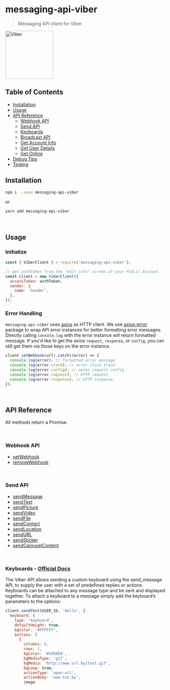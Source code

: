 # messaging-api-viber

> Messaging API client for Viber

<img src="https://user-images.githubusercontent.com/3382565/31753411-0be75dfc-b456-11e7-9eea-b976d21fcc53.png" alt="Viber" width="150" />

## Table of Contents

- [Installation](#installation)
- [Usage](#usage)
- [API Reference](#api-reference)
  - [Webhook API](#webhook-api)
  - [Send API](#send-api)
  - [Keyboards](#keyboards)
  - [Broadcast API](#broadcast-api)
  - [Get Account Info](#get-account-info)
  - [Get User Details](#get-user-details)
  - [Get Online](#get-online)
- [Debug Tips](#debug-tips)
- [Testing](#testing)

## Installation

```sh
npm i --save messaging-api-viber
```

or

```sh
yarn add messaging-api-viber
```

<br />

## Usage

### Initialize

```js
const { ViberClient } = require('messaging-api-viber');

// get authToken from the "edit info" screen of your Public Account.
const client = new ViberClient({
  accessToken: authToken,
  sender: {
    name: 'Sender',
  },
});
```

### Error Handling

`messaging-api-viber` uses [axios](https://github.com/axios/axios) as HTTP client. We use [axios-error](https://github.com/Yoctol/messaging-apis/tree/master/packages/axios-error) package to wrap API error instances for better formatting error messages. Directly calling `console.log` with the error instance will return formatted message. If you'd like to get the axios `request`, `response`, or `config`, you can still get them via those keys on the error instance.

```js
client.setWebhook(url).catch((error) => {
  console.log(error); // formatted error message
  console.log(error.stack); // error stack trace
  console.log(error.config); // axios request config
  console.log(error.request); // HTTP request
  console.log(error.response); // HTTP response
});
```

<br />

## API Reference

All methods return a Promise.

<br />

### Webhook API

- [setWebhook](https://bottenderjs.github.io/messaging-apis/latest/classes/messaging_api_viber.ViberClient.html#setwebhook)
- [removeWebhook](https://bottenderjs.github.io/messaging-apis/latest/classes/messaging_api_viber.ViberClient.html#removewebhook)

<br />

### Send API

- [sendMessage](https://bottenderjs.github.io/messaging-apis/latest/classes/messaging_api_viber.ViberClient.html#sendmessage)
- [sendText](https://bottenderjs.github.io/messaging-apis/latest/classes/messaging_api_viber.ViberClient.html#sendtext)
- [sendPicture](https://bottenderjs.github.io/messaging-apis/latest/classes/messaging_api_viber.ViberClient.html#sendpicture)
- [sendVideo](https://bottenderjs.github.io/messaging-apis/latest/classes/messaging_api_viber.ViberClient.html#sendvideo)
- [sendFile](https://bottenderjs.github.io/messaging-apis/latest/classes/messaging_api_viber.ViberClient.html#sendfile)
- [sendContact](https://bottenderjs.github.io/messaging-apis/latest/classes/messaging_api_viber.ViberClient.html#sendcontact)
- [sendLocation](https://bottenderjs.github.io/messaging-apis/latest/classes/messaging_api_viber.ViberClient.html#sendlocation)
- [sendURL](https://bottenderjs.github.io/messaging-apis/latest/classes/messaging_api_viber.ViberClient.html#sendurl)
- [sendSticker](https://bottenderjs.github.io/messaging-apis/latest/classes/messaging_api_viber.ViberClient.html#sendsticker)
- [sendCarouselContent](https://bottenderjs.github.io/messaging-apis/latest/classes/messaging_api_viber.ViberClient.html#sendcarouselcontent)

<br />

<a id="keyboards" />

### Keyboards - [Official Docs](https://developers.viber.com/docs/api/rest-bot-api/#keyboards)

The Viber API allows sending a custom keyboard using the send_message API, to supply the user with a set of predefined replies or actions. Keyboards can be attached to any message type and be sent and displayed together. To attach a keyboard to a message simply add the keyboard’s parameters to the options:

```js
client.sendText(USER_ID, 'Hello', {
  keyboard: {
    type: 'keyboard',
    defaultHeight: true,
    bgColor: '#FFFFFF',
    buttons: [
      {
        columns: 6,
        rows: 1,
        bgColor: '#2db9b9',
        bgMediaType: 'gif',
        bgMedia: 'http://www.url.by/test.gif',
        bgLoop: true,
        actionType: 'open-url',
        actionBody: 'www.tut.by',
        image